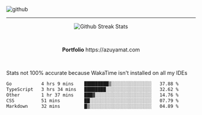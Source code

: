 ![github](https://media.discordapp.net/attachments/881363147364118528/1142610121697021952/background.png?width=1000&height=300)<br>
___
<p align="center">
  <img alt="Github Streak Stats" src="https://streak-stats.demolab.com?user=Azuyamat&theme=transparent&hide_border=true"/>
</p><br>
<p align="center">
      <strong>Portfolio</strong> https://azuyamat.com
</p><br>

Stats not 100% accurate because WakaTime isn't installed on all my IDEs
<!--START_SECTION:waka-->

```txt
Go           4 hrs 9 mins    █████████▒░░░░░░░░░░░░░░░   37.88 %
TypeScript   3 hrs 34 mins   ████████░░░░░░░░░░░░░░░░░   32.62 %
Other        1 hr 37 mins    ███▓░░░░░░░░░░░░░░░░░░░░░   14.76 %
CSS          51 mins         ██░░░░░░░░░░░░░░░░░░░░░░░   07.79 %
Markdown     32 mins         █▒░░░░░░░░░░░░░░░░░░░░░░░   04.89 %
```

<!--END_SECTION:waka-->

